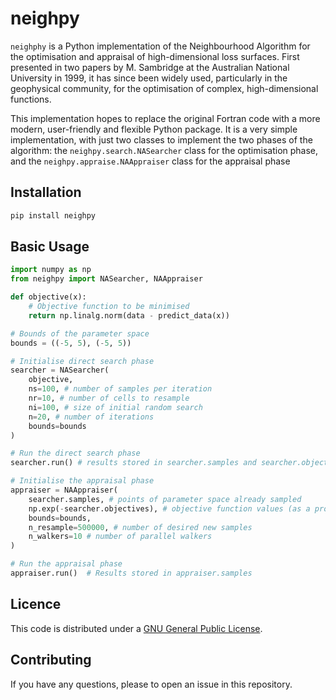 # neighpy

``neighphy`` is a Python implementation of the Neighbourhood Algorithm for the optimisation and appraisal of high-dimensional loss surfaces.
First presented in two papers by M. Sambridge at the Australian National University in 1999, it has since been widely used, particularly in the geophysical community, for the optimisation of complex, high-dimensional functions.

This implementation hopes to replace the original Fortran code with a more modern, user-friendly and flexible Python package.
It is a very simple implementation, with just two classes to implement the two phases of the algorithm: the `neighpy.search.NASearcher` class for the optimisation phase, and the `neighpy.appraise.NAAppraiser` class for the appraisal phase

## Installation

```bash
pip install neighpy
```

## Basic Usage

```python
import numpy as np
from neighpy import NASearcher, NAAppraiser

def objective(x):
    # Objective function to be minimised
    return np.linalg.norm(data - predict_data(x))

# Bounds of the parameter space
bounds = ((-5, 5), (-5, 5))

# Initialise direct search phase
searcher = NASearcher(
    objective,
    ns=100, # number of samples per iteration
    nr=10, # number of cells to resample
    ni=100, # size of initial random search
    n=20, # number of iterations
    bounds=bounds
)

# Run the direct search phase
searcher.run() # results stored in searcher.samples and searcher.objectives

# Initialise the appraisal phase
appraiser = NAAppraiser(
    searcher.samples, # points of parameter space already sampled
    np.exp(-searcher.objectives), # objective function values (as a probability distribution)
    bounds=bounds,
    n_resample=500000, # number of desired new samples
    n_walkers=10 # number of parallel walkers
)

# Run the appraisal phase
appraiser.run()  # Results stored in appraiser.samples
```

## Licence

This code is distributed under a [GNU General Public License](https://www.gnu.org/licenses/gpl-3.0.en.html).

## Contributing

If you have any questions, please to open an issue in this repository.